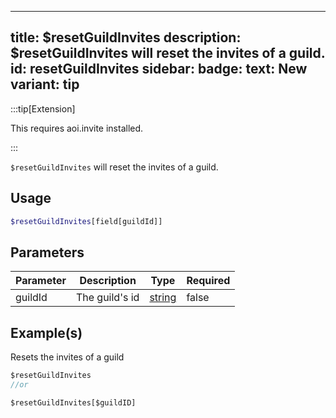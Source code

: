 
---
title: $resetGuildInvites
description: $resetGuildInvites will reset the invites of a guild.
id: resetGuildInvites
sidebar: 
  badge:
    text: New
    variant: tip
---

:::tip[Extension]

This requires aoi.invite installed.

:::

`$resetGuildInvites` will reset the invites of a guild.

## Usage

```php
$resetGuildInvites[field[guildId]]
```

## Parameters

| Parameter | Description    | Type   | Required |
| --------- | -------------- | ------ | -------- |
| guildId   | The guild's id | [string](https://developer.mozilla.org/en-US/docs/Web/JavaScript/Reference/Global_Objects/String) | false    |

## Example(s)

Resets the invites of a guild

```javascript
$resetGuildInvites
//or

$resetGuildInvites[$guildID]
```

